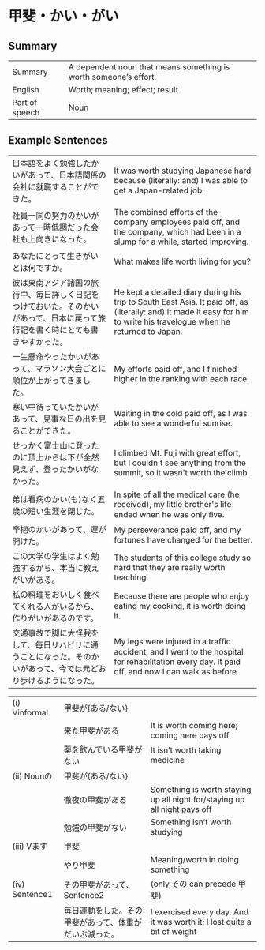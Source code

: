 # 甲斐・かい・がい

## Summary

<table><tr>   <td>Summary</td>   <td>A dependent noun that means something is worth someone’s effort.</td></tr><tr>   <td>English</td>   <td>Worth; meaning; effect; result</td></tr><tr>   <td>Part of speech</td>   <td>Noun</td></tr></table>

## Example Sentences

<table><tr>   <td>日本語をよく勉強したかいがあって、日本語関係の会社に就職することができた。</td>   <td>It was worth studying Japanese hard because (literally: and) I was able to get a Japan-related job.</td></tr><tr>   <td>社員一同の努力のかいがあって一時低調だった会社も上向きになった。</td>   <td>The combined efforts of the company employees paid off, and the company, which had been in a slump for a while, started improving.</td></tr><tr>   <td>あなたにとって生きがいとは何ですか。</td>   <td>What makes life worth living for you?</td></tr><tr>   <td>彼は東南アジア諸国の旅行中、毎日詳しく日記をつけておいた。そのかいがあって、日本に戻って旅行記を書く時にとても書きやすかった。</td>   <td>He kept a detailed diary during his trip to South East Asia. It paid off, as (literally: and) it made it easy for him to write his travelogue when he returned to Japan.</td></tr><tr>   <td>一生懸命やったかいがあって、マラソン大会ごとに順位が上がってきました。</td>   <td>My efforts paid off, and I finished higher in the ranking with each race.</td></tr><tr>   <td>寒い中待っていたかいがあって、見事な日の出を見ることができた。</td>   <td>Waiting in the cold paid off, as I was able to see a wonderful sunrise.</td></tr><tr>   <td>せっかく富士山に登ったのに頂上からは下が全然見えず、登ったかいがなかった。</td>   <td>I climbed Mt. Fuji with great effort, but I couldn't see anything from the summit, so it wasn't worth the climb.</td></tr><tr>   <td>弟は看病のかい(も)なく五歳の短い生涯を閉じた。</td>   <td>In spite of all the medical care (he received), my little brother's life ended when he was only ﬁve.</td></tr><tr>   <td>辛抱のかいがあって、運が開けた。</td>   <td>My perseverance paid off, and my fortunes have changed for the better.</td></tr><tr>   <td>この大学の学生はよく勉強するから、本当に教えがいがある。</td>   <td>The students of this college study so hard that they are really worth teaching.</td></tr><tr>   <td>私の料理をおいしく食べてくれる人がいるから、作りがいがあるのです。</td>   <td>Because there are people who enjoy eating my cooking, it is worth doing it.</td></tr><tr>   <td>交通事故で脚に大怪我をして、毎日リハビリに通うことになった。そのかいがあって、今では元どおり歩けるようになった。</td>   <td>My legs were injured in a trafﬁc accident, and I went to the hospital for rehabilitation every day. It paid off, and now I can walk as before.</td></tr></table>

<table class="table"><tbody><tr class="tr head"><td class="td"><span class="numbers">(i)</span> <span class="bold">Vinformal</span></td><td class="td"><span class="concept">甲斐</span><span>が{ある/ない}</span></td><td class="td"></td></tr><tr class="tr"><td class="td"></td><td class="td"><span>来た</span><span class="concept">甲斐</span><span>がある</span></td><td class="td"><span>It is worth coming here; coming here pays off</span></td></tr><tr class="tr"><td class="td"></td><td class="td"><span>薬を飲んでいる</span><span class="concept">甲斐</span><span>がない</span></td><td class="td"><span>It isn’t worth taking medicine</span></td></tr><tr class="tr head"><td class="td"><span class="numbers">(ii)</span> <span class="bold">Nounの</span></td><td class="td"><span class="concept">甲斐</span><span>が{ある/ない}</span></td><td class="td"></td></tr><tr class="tr"><td class="td"></td><td class="td"><span>徹夜の</span><span class="concept">甲斐</span><span>がある</span></td><td class="td"><span>Something is worth staying up all night for/staying up all night pays off</span></td></tr><tr class="tr"><td class="td"></td><td class="td"><span>勉強の</span><span class="concept">甲斐</span><span>がない</span></td><td class="td"><span>Something isn’t worth studying</span></td></tr><tr class="tr head"><td class="td"><span class="numbers">(iii)</span> <span class="bold">Vます</span></td><td class="td"><span class="concept">甲斐</span></td><td class="td"></td></tr><tr class="tr"><td class="td"></td><td class="td"><span>やり</span><span class="concept">甲斐</span></td><td class="td"><span>Meaning/worth in doing something</span></td></tr><tr class="tr head"><td class="td"><span class="numbers">(iv)</span> <span class="bold">Sentence1</span></td><td class="td"><span>その</span><span class="concept">甲斐</span><span>があって、Sentence2</span></td><td class="td"><span>(only その can precede 甲斐)</span> </td></tr><tr class="tr"><td class="td"></td><td class="td"><span>毎日運動をした。その</span><span class="concept">甲斐</span><span>があって、体重がだいぶ減った。</span></td><td class="td"><span>I exercised every day. And it was worth it; I lost quite a bit of weight</span></td></tr></tbody></table>

